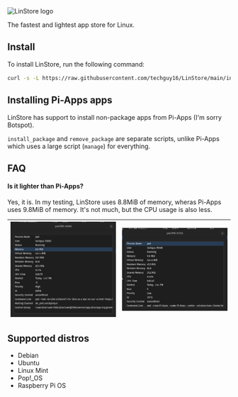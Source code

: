 <img src="hhttps://raw.githubusercontent.com/techguy16/LinStore/refs/heads/main/images/banner.png" alt="LinStore logo" style="text-align:center;">

The fastest and lightest app store for Linux.

## Install
To install LinStore, run the following command:
```bash
curl -s -L https://raw.githubusercontent.com/techguy16/LinStore/main/install | bash
```

## Installing Pi-Apps apps
LinStore has support to install non-package apps from Pi-Apps (I'm sorry Botspot). 

<code>install_package</code> and <code>remove_package</code> are separate scripts, unlike Pi-Apps which uses a large script (<code>manage</code>) for everything.

## FAQ
#### Is it lighter than Pi-Apps?
Yes, it is. In my testing, LinStore uses 8.8MiB of memory, wheras Pi-Apps uses 9.8MiB of memory. It's not much, but the CPU usage is also less.

| <img src="images/screenshots/LinStoreResources.png" alt="LinStore's Resources" width="350"/> | <img src="images/screenshots/Pi-AppsResources.png" alt="Pi-Apps Resources" width="350"/> |
|---|---|

## Supported distros
- Debian
- Ubuntu
- Linux Mint
- Pop!_OS
- Raspberry Pi OS
